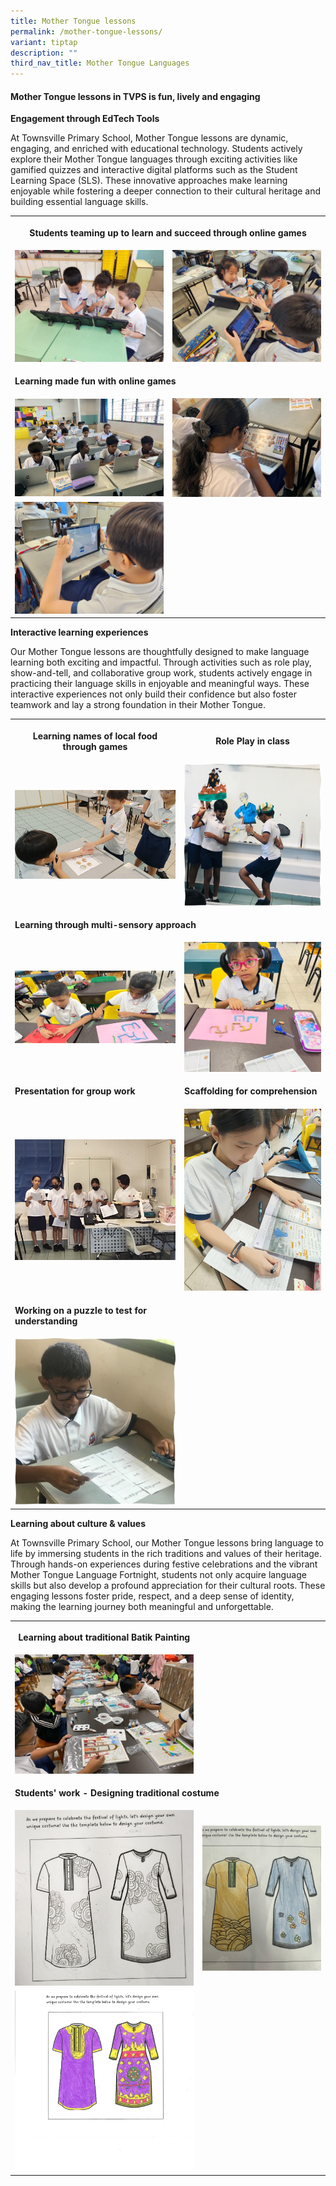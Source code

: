 ```yaml
---
title: Mother Tongue lessons
permalink: /mother-tongue-lessons/
variant: tiptap
description: ""
third_nav_title: Mother Tongue Languages
---
```

<h4><strong>Mother Tongue lessons in TVPS is fun, lively and engaging</strong></h4>
<p><strong>Engagement through EdTech Tools</strong>
</p>
<p>At Townsville Primary School, Mother Tongue lessons are dynamic, engaging,
and enriched with educational technology. Students actively explore their
Mother Tongue languages through exciting activities like gamified quizzes
and interactive digital platforms such as the Student Learning Space (SLS).
These innovative approaches make learning enjoyable while fostering a deeper
connection to their cultural heritage and building essential language skills.</p>
<table style="minWidth: 50px">
<colgroup>
<col>
<col>
</colgroup>
<tbody>
<tr>
<th rowspan="1" colspan="2">
<p>Students teaming up to learn and succeed through online games</p>
</th>
</tr>
<tr>
<td rowspan="1" colspan="1">
<div class="isomer-image-wrapper">
<img style="width: 100%" height="auto" width="100%" alt="" src="/images/Mother Tongue Language/EdTech Tools/Students_teaming_up_to_learn_and_succeed_through_online_games_2.jpg">
</div>
</td>
<td rowspan="1" colspan="1">
<div class="isomer-image-wrapper">
<img style="width: 100%" height="auto" width="100%" alt="" src="/images/Mother Tongue Language/EdTech Tools/Students_teaming_up_to_learn_and_succeed_through_online_games_1.jpg">
</div>
</td>
</tr>
<tr>
<td rowspan="1" colspan="2">
<p><strong>Learning made fun with online games</strong>
</p>
</td>
</tr>
<tr>
<td rowspan="1" colspan="1">
<div class="isomer-image-wrapper">
<img style="width: 100%" height="auto" width="100%" alt="" src="/images/Mother Tongue Language/EdTech Tools/Leveraging_on_Technology_for_learning_2.jpg">
</div>
</td>
<td rowspan="1" colspan="1">
<div class="isomer-image-wrapper">
<img style="width: 100%" height="auto" width="100%" alt="" src="/images/Mother Tongue Language/EdTech Tools/Leveraging_on_Technology_for_learning_1.jpg">
</div>
</td>
</tr>
<tr>
<td rowspan="1" colspan="1">
<div class="isomer-image-wrapper">
<img style="width: 100%" height="auto" width="100%" alt="" src="/images/Mother Tongue Language/EdTech Tools/Learning_made_fun_with_online_games.jpg">
</div>
</td>
<td rowspan="1" colspan="1">
<p></p>
</td>
</tr>
</tbody>
</table>
<p><strong>Interactive learning experiences</strong>
</p>
<p>Our Mother Tongue lessons are thoughtfully designed to make language learning
both exciting and impactful. Through activities such as role play, show-and-tell,
and collaborative group work, students actively engage in practicing their
language skills in enjoyable and meaningful ways. These interactive experiences
not only build their confidence but also foster teamwork and lay a strong
foundation in their Mother Tongue.</p>
<table style="minWidth: 50px">
<colgroup>
<col>
<col>
</colgroup>
<tbody>
<tr>
<th rowspan="1" colspan="1">
<p>Learning names of local food through games</p>
</th>
<th rowspan="1" colspan="1">
<p>Role Play in class</p>
</th>
</tr>
<tr>
<td rowspan="1" colspan="1">
<div class="isomer-image-wrapper">
<img style="width: 100%" height="auto" width="100%" alt="" src="/images/Mother Tongue Language/Learning Experience/Learning_names_of_local_food_through_games.jpg">
</div>
</td>
<td rowspan="1" colspan="1">
<div class="isomer-image-wrapper">
<img style="width: 100%" height="auto" width="100%" alt="" src="/images/Mother Tongue Language/Learning Experience/Role_Play_in_class.jpg">
</div>
</td>
</tr>
<tr>
<td rowspan="1" colspan="2">
<p><strong>Learning through multi-sensory approach</strong>
</p>
</td>
</tr>
<tr>
<td rowspan="1" colspan="1">
<div class="isomer-image-wrapper">
<img style="width: 100%" height="auto" width="100%" alt="" src="/images/Mother Tongue Language/Learning Experience/Learning_through_multi_sensory_approach_1.jpg">
</div>
</td>
<td rowspan="1" colspan="1">
<div class="isomer-image-wrapper">
<img style="width: 100%" height="auto" width="100%" alt="" src="/images/Mother Tongue Language/Learning Experience/Learning_through_multi_sensory_approach_2.jpg">
</div>
</td>
</tr>
<tr>
<td rowspan="1" colspan="1">
<p><strong>Presentation for group work</strong>
</p>
</td>
<td rowspan="1" colspan="1">
<p><strong>Scaffolding for comprehension</strong>
</p>
</td>
</tr>
<tr>
<td rowspan="1" colspan="1">
<div class="isomer-image-wrapper">
<img style="width: 100%" height="auto" width="100%" alt="" src="/images/Mother Tongue Language/Learning Experience/Presentation_for_group_work.jpg">
</div>
</td>
<td rowspan="1" colspan="1">
<div class="isomer-image-wrapper">
<img style="width: 100%" height="auto" width="100%" alt="" src="/images/Mother Tongue Language/Learning Experience/Scaffolding_for_comprehension.jpg">
</div>
</td>
</tr>
<tr>
<td rowspan="1" colspan="1">
<p><strong>Working on a puzzle to test for understanding</strong>
</p>
</td>
<td rowspan="1" colspan="1">
<p></p>
</td>
</tr>
<tr>
<td rowspan="1" colspan="1">
<div class="isomer-image-wrapper">
<img style="width: 100%" height="auto" width="100%" alt="" src="/images/Mother Tongue Language/Learning Experience/Working_on_a_puzzle_to_test_for_understanding.jpg">
</div>
</td>
<td rowspan="1" colspan="1">
<p></p>
</td>
</tr>
</tbody>
</table>
<p><strong>Learning about culture &amp; values</strong>
</p>
<p>At Townsville Primary School, our Mother Tongue lessons bring language
to life by immersing students in the rich traditions and values of their
heritage. Through hands-on experiences during festive celebrations and
the vibrant Mother Tongue Language Fortnight, students not only acquire
language skills but also develop a profound appreciation for their cultural
roots. These engaging lessons foster pride, respect, and a deep sense of
identity, making the learning journey both meaningful and unforgettable.</p>
<table style="minWidth: 50px">
<colgroup>
<col>
<col>
</colgroup>
<tbody>
<tr>
<th rowspan="1" colspan="1">
<p>Learning about traditional Batik Painting</p>
</th>
<th rowspan="1" colspan="1">
<p></p>
</th>
</tr>
<tr>
<td rowspan="1" colspan="1">
<div class="isomer-image-wrapper">
<img style="width: 100%" height="auto" width="100%" alt="" src="/images/Mother Tongue Language/Culture &amp; Values/Learning_about_traditional_Batik_Painting.jpg">
</div>
</td>
<td rowspan="1" colspan="1">
<p></p>
</td>
</tr>
<tr>
<td rowspan="1" colspan="2">
<p><strong>Students' work - Designing traditional costume</strong>
</p>
</td>
</tr>
<tr>
<td rowspan="1" colspan="1">
<div class="isomer-image-wrapper">
<img style="width: 100%" height="auto" width="100%" alt="" src="/images/Mother Tongue Language/Culture &amp; Values/Students__work___Designing_traditional_costume_2.jpg">
</div>
</td>
<td rowspan="1" colspan="1">
<div class="isomer-image-wrapper">
<img style="width: 100%" height="auto" width="100%" alt="" src="/images/Mother Tongue Language/Culture &amp; Values/Students__work___Designing_traditional_costume_4.jpg">
</div>
</td>
</tr>
<tr>
<td rowspan="1" colspan="1">
<div class="isomer-image-wrapper">
<img style="width: 100%" height="auto" width="100%" alt="" src="/images/Mother Tongue Language/Culture &amp; Values/Students__work___Designing_traditional_costume_3.jpg">
</div>
</td>
<td rowspan="1" colspan="1">
<p></p>
</td>
</tr>
</tbody>
</table>
<p></p>